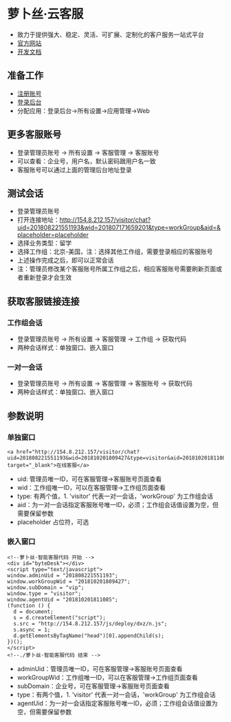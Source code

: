 # 萝卜丝·云客服

- 致力于提供强大、稳定、灵活、可扩展、定制化的客户服务一站式平台
- [官方网站](https://www.bytedesk.com)
- [开发文档](https://www.bytedesk.com/support/article?uid=201808221551193&aid=201808252118461)

## 准备工作

- [注册账号](https://www.bytedesk.com/admin#/register)
- [登录后台](https://www.bytedesk.com/admin#/login)
- 分配应用：登录后台->所有设置->应用管理->Web

## 更多客服账号

- 登录管理员账号 -> 所有设置 -> 客服管理 -> 客服账号
- 可以查看：企业号，用户名，默认密码跟用户名一致
- 客服账号可以通过上面的管理后台地址登录

## 测试会话

- 登录管理员账号
- 打开连接地址：http://154.8.212.157/visitor/chat?uid=201808221551193&wid=201807171659201&type=workGroup&aid=&placeholder=placeholder
- 选择业务类型：留学
- 选择工作组：北京-美国，注：选择其他工作组，需要登录相应的客服账号
- 上述操作完成之后，即可以正常会话
- 注：管理员修改某个客服账号所属工作组之后，相应客服账号需要刷新页面或者重新登录才会生效


## 获取客服链接连接

### 工作组会话

- 登录管理员账号 -> 所有设置 -> 客服管理 -> 工作组 -> 获取代码
- 两种会话样式：单独窗口、嵌入窗口

### 一对一会话

- 登录管理员账号 -> 所有设置 -> 客服管理 -> 客服账号 -> 获取代码
- 两种会话样式：单独窗口、嵌入窗口

## 参数说明

### 单独窗口

```
<a href="http://154.8.212.157/visitor/chat?uid=201808221551193&wid=201810201809427&type=visitor&aid=201810201811085&placeholder=placeholder" target="_blank">在线客服</a>
```

- uid: 管理员唯一ID，可在客服管理->客服账号页面查看
- wid：工作组唯一ID，可以在客服管理->工作组页面查看
- type: 有两个值，1. 'visitor' 代表一对一会话，'workGroup' 为工作组会话
- aid：为一对一会话指定客服账号唯一ID，必须；工作组会话值设置为空，但需要保留参数
- placeholder 占位符，可选

### 嵌入窗口

```
<!--萝卜丝·智能客服代码 开始 -->
<div id="byteDesk"></div>
<script type="text/javascript">
window.adminUid = "201808221551193";
window.workGroupWid = "201810201809427";
window.subDomain = "vip";
window.type = "visitor";
window.agentUid = "201810201811085";
(function () {
  d = document;
  s = d.createElement("script");
  s.src = "http://154.8.212.157/js/deploy/dxz/n.js";
  s.async = 1;
  d.getElementsByTagName("head")[0].appendChild(s);
})();
</script>
<!--./萝卜丝·智能客服代码 结束 -->
```

- adminUid：管理员唯一ID，可在客服管理->客服账号页面查看
- workGroupWid：工作组唯一ID，可以在客服管理->工作组页面查看
- subDomain：企业号，可在客服管理->客服账号页面查看
- type：有两个值，1. 'visitor' 代表一对一会话，'workGroup' 为工作组会话
- agentUid：为一对一会话指定客服账号唯一ID，必须；工作组会话值设置为空，但需要保留参数



